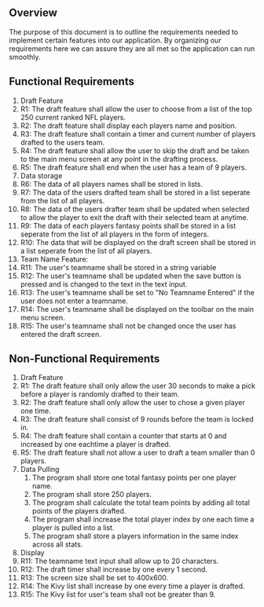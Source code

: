 
## Overview
The purpose of this document is to outline the requirements needed to implement certain features into our application. By organizing our requirements here we can assure they are all met so the application can run smoothly.

## Functional Requirements

1. Draft Feature
  1. R1: The draft feature shall allow the user to choose from a list of the top 250 current ranked NFL players.
  2. R2: The draft feature shall display each players name and position.
  3. R3: The draft feature shall contain a timer and current number of players drafted to the users team.
  4. R4: The draft feature shall allow the user to skip the draft and be taken to the main menu screen at any point in the drafting process.
  5. R5: The draft feature shall end when the user has a team of 9 players.
2. Data storage
  1. R6: The data of all players names shall be stored in lists.
  2. R7: The data of the users drafted team shall be stored in a list seperate from the list of all players.
  3. R8: The data of the users drafter team shall be updated when selected to allow the player to exit the draft with their selected team at anytime.
  4. R9: The data of each players fantasy points shall be stored in a list seperate from the list of all players in the form of integers.
  5. R10: The data that will be displayed on the draft screen shall be stored in a list seperate from the list of all players.
3. Team Name Feature:
  1. R11: The user's teamname shall be stored in a string variable
  2. R12: The user's teamname shall be updated when the save button is pressed and is changed to the text in the text input.
  3. R13: The user's teamname shall be set to "No Teamname Entered" if the user does not enter a teamname.
  4. R14: The user's teamname shall be displayed on the toolbar on the main menu screen.
  5. R15: The user's teamname shall not be changed once the user has entered the draft screen.
	
## Non-Functional Requirements

1. Draft Feature
  1. R1: The draft feature shall only allow the user 30 seconds to make a pick before a player is randomly drafted to their team.
  2. R2: The draft feature shall only allow the user to chose a given player one time.
  3. R3: The draft feature shall consist of 9 rounds before the team is locked in.
  4. R4: The draft feature shall contain a counter that starts at 0 and increased by one eachtime a player is drafted.
  5. R5: The draft feature shall not allow a user to draft a team smaller than 0 players.
2. Data Pulling 
    1. The program shall store one total fantasy points per one player name.
    2. The program shall store 250 players.
    3. The program shall calculate the total team points by adding all total points of the players drafted.
    4. The program shall increase the total player index by one each time a player is pulled into a list.
    5. The program shall store a players information in the same index across all stats.
3. Display
  1. R11: The teamname text input shall allow up to 20 characters.
  2. R12: The draft timer shall increase by one every 1 second.
  3. R13: The screen size shall be set to 400x600.
  4. R14: The Kivy list shall increase by one every time a player is drafted.
  5. R15: The Kivy list for user's team shall not be greater than 9.  
